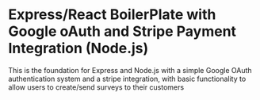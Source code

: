 # Express/React BoilerPlate with Google oAuth and Stripe Payment Integration (Node.js)
This is the foundation for Express and Node.js with a simple Google OAuth authentication system and a stripe integration, with basic functionality to allow users to create/send surveys to their customers
